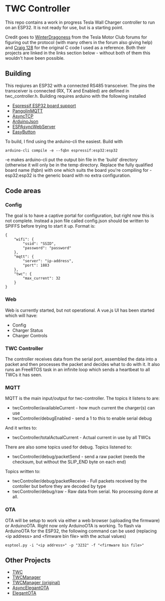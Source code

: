 # TWC Controller

This repo contains a work in progress Tesla Wall Charger controller to run on an ESP32.  It is not ready for use, but is a starting point.

Credit goes to [WinterDragoness](https://teslamotorsclub.com/tmc/members/winterdragoness.40930/) from the Tesla Motor Club forums for figuring out the protocol (with many others in the forum also giving help) and [Craig 128](https://teslamotorsclub.com/tmc/members/craig-128.113283/) for the original C code I used as a reference.  Both their projects are linked in the links section below - without both of them this wouldn't have been possible.

## Building
This reqiures an ESP32 with a connected RS485 transceiver.  The pins the transceiver is connected (RX, TX and Enabled) are defined in twc_controller.h.  Building requires arduino with the following installed

* [Espressif ESP32 board support](https://github.com/espressif/arduino-esp32)
* [PangolinMQTT](https://github.com/philbowles/PangolinMQTT)
* [AsyncTCP](https://github.com/me-no-dev/AsyncTCP)
* [ArduinoJson](https://github.com/bblanchon/ArduinoJson)
* [ESPAsyncWebServer](https://github.com/me-no-dev/ESPAsyncWebServer)
* [EasyButton](https://github.com/evert-arias/EasyButton)

To build, I find using the arduino-cli the easiest.  Build with

```
arduino-cli compile -e --fqbn espressif:esp32:esp32
```

-e makes arduino-cli put the output bin file in the 'build' directory (otherwise it will only be in the temp directory.  Replace the fully qualified board name (fqbn) with one which suits the board you're compiling for - esp32:esp32 is the generic board with no extra configuration.

## Code areas
### Config
The goal is to have a captive portal for configuration, but right now this is not complete.  Instead a json file called config.json should be written to SPIFFS before trying to start it up.  Format is:

```
{
    "wifi": {
        "ssid": "SSID",
        "password": "password"
    },
    "mqtt": {
        "server": "ip-address",
        "port": 1883
    },
    "twc": {
        "max_current": 32
    }
}
```
### Web
Web is currently started, but not operational.  A vue.js UI has been started which will have:
* Config
* Charger Status
* Charger Controls

### TWC Controller
The controller receives data from the serial port, assembled the data into a packet and then processes the packet and decides what to do with it.  It also runs an FreeRTOS task in an infinite loop which sends a heartbeat to all TWCs it has seen.

### MQTT
MQTT is the main input/output for twc-controller.  The topics it listens to are:

* twcController/availableCurrent - how much current the charger(s) can use
* twcController/debugEnabled - send a 1 to this to enable serial debug

And it writes to:
* twcController/totalActualCurrent - Actual current in use by all TWCs

There are also some topics used for debug.  Topics listened to:
* twcController/debug/packetSend - send a raw packet (needs the checksum, but without the SLIP_END byte on each end)

Topics written to:
* twcController/debug/packetReceive - Full packets received by the contoller but before they are decoded by type
* twcController/debug/raw - Raw data from serial.  No processing done at all.

### OTA
OTA will be setup to work via either a web browser (uploading the firmware) or ArduinoOTA.  Right now only ArduinoOTA is working.  To flash via ArduinoOTA for the ESP32, the following command can be used (replacing \<ip address> and \<fimware bin file> with the actual values)

```
esptool.py -i "<ip address>" -p "3232" -f "<firmware bin file>"
```

## Other Projects

* [TWC](https://github.com/craigpeacock/TWC)
* [TWCManager](https://github.com/ngardiner/TWCManager)
* [TWCManager (original)](https://github.com/dracoventions/TWCManager)
* [AsyncElegantOTA](https://github.com/ayushsharma82/AsyncElegantOTA)
* [ElegantOTA](https://github.com/ayushsharma82/ElegantOTA)